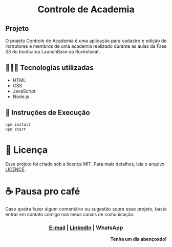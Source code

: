 <h1 align=center>Controle de Academia</h1>

## Projeto

<p align=justify>
    O projeto Controle de Academia é uma aplicação para cadastro e edição de instrutores e membros de uma academia realizado durante as aulas da Fase 03 do bootcamp LaunchBase da Rocketseat.
</p>

## 👩🏽‍💻 Tecnologias utilizadas

* HTML
* CSS
* JavaScript
* Node.js

<p align=center></p>

## 🚀 Instruções de Execução

<p align=center></p>

```bash
npm install
npm start
```

# 📄 Licença

Esse projeto foi criado sob a licença MIT. Para mais detalhes, leia o arquivo <a href="LICENCE" target="_blank">LICENCE</a>.

# ☕ Pausa pro café 
<p align=justify>
  Caso queira fazer algum comentário ou sugestão sobre esse projeto, basta entrar em contato comigo nos meus canais de comunicação.
</p>

<h3 align=center>
  <a href=`mailto:jusceliadesousa@gmail.com?subject="Controle%20de Academia%20-%20Comentários%20e%20Sugestões"`>E-mail</a> | <a href="linkedin.com/in/jusceliadesouza">LinkedIn</a> | <a>WhatsApp</a>
</h3>

<p align=right><b>Tenha um dia abençoado!</b></p>